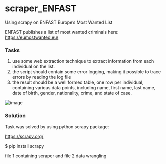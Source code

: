 # scraper_ENFAST
Using scrapy on ENFAST Europe’s Most Wanted List

ENFAST publishes a list of most wanted criminals here: https://eumostwanted.eu/

### Tasks
1) use some web extraction technique to extract information from each individual on the list.
2) the script should contain some error logging, making it possible to trace errors by reading the
log file
3) the result should be a well formed table, one row per individual, containing various data
points, including name, first name, last name, date of birth, gender, nationality, crime, and state
of case.

![image](https://user-images.githubusercontent.com/97023507/189533815-f0195afe-2b1f-4982-ace8-8be8edc30577.png)

### Solution

Task was solved by using python scrapy package: 

https://scrapy.org/

$ pip install scrapy

file 1 containing scraper and file 2 data wrangling
